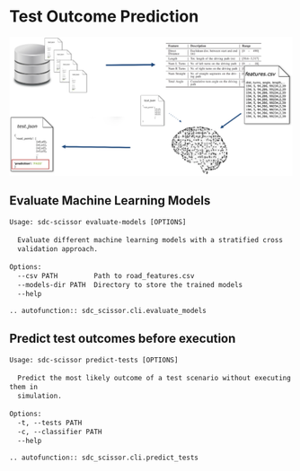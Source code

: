 # Test Outcome Prediction

![](../images/test-prediction.png)

## Evaluate Machine Learning Models

```text
Usage: sdc-scissor evaluate-models [OPTIONS]

  Evaluate different machine learning models with a stratified cross
  validation approach.

Options:
  --csv PATH         Path to road_features.csv
  --models-dir PATH  Directory to store the trained models
  --help
```

```{eval-rst}
.. autofunction:: sdc_scissor.cli.evaluate_models
```

## Predict test outcomes before execution
```text
Usage: sdc-scissor predict-tests [OPTIONS]

  Predict the most likely outcome of a test scenario without executing them in
  simulation.

Options:
  -t, --tests PATH
  -c, --classifier PATH
  --help
```

```{eval-rst}
.. autofunction:: sdc_scissor.cli.predict_tests
```
